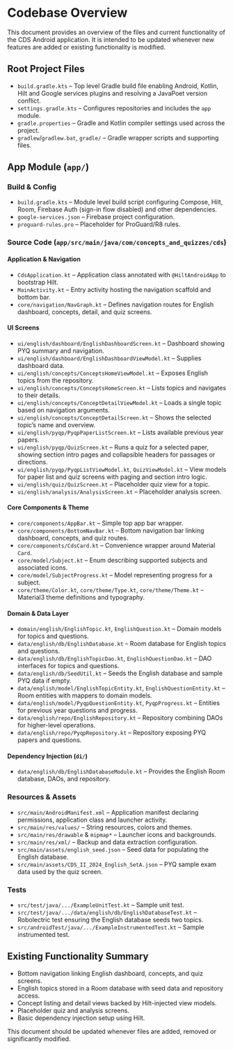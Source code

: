 # Codebase Overview

This document provides an overview of the files and current functionality of the CDS Android application.
It is intended to be updated whenever new features are added or existing functionality is modified.

## Root Project Files

- `build.gradle.kts` – Top level Gradle build file enabling Android, Kotlin, Hilt and Google services plugins and resolving a JavaPoet version conflict.
- `settings.gradle.kts` – Configures repositories and includes the `app` module.
- `gradle.properties` – Gradle and Kotlin compiler settings used across the project.
- `gradlew`/`gradlew.bat`, `gradle/` – Gradle wrapper scripts and supporting files.

## App Module (`app/`)

### Build & Config
- `build.gradle.kts` – Module level build script configuring Compose, Hilt, Room, Firebase Auth (sign-in flow disabled) and other dependencies.
- `google-services.json` – Firebase project configuration.
- `proguard-rules.pro` – Placeholder for ProGuard/R8 rules.

### Source Code (`app/src/main/java/com/concepts_and_quizzes/cds`)

#### Application & Navigation
- `CdsApplication.kt` – Application class annotated with `@HiltAndroidApp` to bootstrap Hilt.
- `MainActivity.kt` – Entry activity hosting the navigation scaffold and bottom bar.
- `core/navigation/NavGraph.kt` – Defines navigation routes for English dashboard, concepts, detail, and quiz screens.

#### UI Screens
- `ui/english/dashboard/EnglishDashboardScreen.kt` – Dashboard showing PYQ summary and navigation.
- `ui/english/dashboard/EnglishDashboardViewModel.kt` – Supplies dashboard data.
- `ui/english/concepts/ConceptsHomeViewModel.kt` – Exposes English topics from the repository.
- `ui/english/concepts/ConceptsHomeScreen.kt` – Lists topics and navigates to their details.
- `ui/english/concepts/ConceptDetailViewModel.kt` – Loads a single topic based on navigation arguments.
- `ui/english/concepts/ConceptDetailScreen.kt` – Shows the selected topic’s name and overview.
- `ui/english/pyqp/PyqpPaperListScreen.kt` – Lists available previous year papers.
- `ui/english/pyqp/QuizScreen.kt` – Runs a quiz for a selected paper, showing section intro pages and collapsible headers for passages or directions.
- `ui/english/pyqp/PyqpListViewModel.kt`, `QuizViewModel.kt` – View models for paper list and quiz screens with paging and section intro logic.
- `ui/english/quiz/QuizScreen.kt` – Placeholder quiz view for a topic.
- `ui/english/analysis/AnalysisScreen.kt` – Placeholder analysis screen.

#### Core Components & Theme
- `core/components/AppBar.kt` – Simple top app bar wrapper.
- `core/components/BottomNavBar.kt` – Bottom navigation bar linking dashboard, concepts, and quiz routes.
- `core/components/CdsCard.kt` – Convenience wrapper around Material `Card`.
- `core/model/Subject.kt` – Enum describing supported subjects and associated icons.
- `core/model/SubjectProgress.kt` – Model representing progress for a subject.
- `core/theme/Color.kt`, `core/theme/Type.kt`, `core/theme/Theme.kt` – Material3 theme definitions and typography.

#### Domain & Data Layer
- `domain/english/EnglishTopic.kt`, `EnglishQuestion.kt` – Domain models for topics and questions.
- `data/english/db/EnglishDatabase.kt` – Room database for English topics and questions.
- `data/english/db/EnglishTopicDao.kt`, `EnglishQuestionDao.kt` – DAO interfaces for topics and questions.
- `data/english/db/SeedUtil.kt` – Seeds the English database and sample PYQ data if empty.
- `data/english/model/EnglishTopicEntity.kt`, `EnglishQuestionEntity.kt` – Room entities with mappers to domain models.
- `data/english/model/PyqpQuestionEntity.kt`, `PyqpProgress.kt` – Entities for previous year questions and progress.
- `data/english/repo/EnglishRepository.kt` – Repository combining DAOs for higher-level operations.
- `data/english/repo/PyqpRepository.kt` – Repository exposing PYQ papers and questions.

#### Dependency Injection (`di/`)
- `data/english/db/EnglishDatabaseModule.kt` – Provides the English Room database, DAOs, and repository.

### Resources & Assets
- `src/main/AndroidManifest.xml` – Application manifest declaring permissions, application class and launcher activity.
- `src/main/res/values/` – String resources, colors and themes.
- `src/main/res/drawable` & `mipmap*` – Launcher icons and backgrounds.
- `src/main/res/xml/` – Backup and data extraction configuration.
- `src/main/assets/english_seed.json` – Seed data for populating the English database.
- `src/main/assets/CDS_II_2024_English_SetA.json` – PYQ sample exam data used by the quiz screen.

### Tests
- `src/test/java/.../ExampleUnitTest.kt` – Sample unit test.
- `src/test/java/.../data/english/db/EnglishDatabaseTest.kt` – Robolectric test ensuring the English database seeds two topics.
- `src/androidTest/java/.../ExampleInstrumentedTest.kt` – Sample instrumented test.

## Existing Functionality Summary
- Bottom navigation linking English dashboard, concepts, and quiz screens.
- English topics stored in a Room database with seed data and repository access.
- Concept listing and detail views backed by Hilt-injected view models.
- Placeholder quiz and analysis screens.
- Basic dependency injection setup using Hilt.

This document should be updated whenever files are added, removed or significantly modified.

